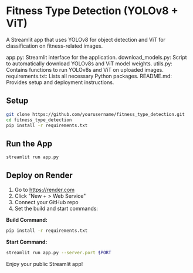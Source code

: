 # Fitness Type Detection (YOLOv8 + ViT)

A Streamlit app that uses YOLOv8 for object detection and ViT for classification on fitness-related images.

app.py: Streamlit interface for the application.
download_models.py: Script to automatically download YOLOv8s and ViT model weights.
utils.py: Contains functions to run YOLOv8s and ViT on uploaded images.
requirements.txt: Lists all necessary Python packages.
README.md: Provides setup and deployment instructions.

## Setup

```bash
git clone https://github.com/yourusername/fitness_type_detection.git
cd fitness_type_detection
pip install -r requirements.txt
```

## Run the App

```bash
streamlit run app.py
```

## Deploy on Render

1. Go to https://render.com
2. Click "New + > Web Service"
3. Connect your GitHub repo
4. Set the build and start commands:

**Build Command:**
```bash
pip install -r requirements.txt
```

**Start Command:**
```bash
streamlit run app.py --server.port $PORT
```

Enjoy your public Streamlit app!
